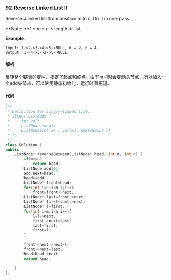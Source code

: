 ### 92.Reverse Linked List II

Reverse a linked list from position *m* to *n*. Do it in one-pass.

**Note: **1 ≤ *m* ≤ *n* ≤ length of list.

**Example:**

```
Input: 1->2->3->4->5->NULL, m = 2, n = 4
Output: 1->4->3->2->5->NULL
```

#### 解析

反转整个链表的变种，指定了起点和终点。由于m=1时会变动头节点，所以加入一个add头节点，可以使用静态初始化，运行时间更短。

#### 代码

```cpp
/**
 * Definition for singly-linked list.
 * struct ListNode {
 *     int val;
 *     ListNode *next;
 *     ListNode(int x) : val(x), next(NULL) {}
 * };
 */
class Solution {
public:
    ListNode* reverseBetween(ListNode* head, int m, int n) {
        if(m==n)
            return head;
        ListNode add{0};
        add.next=head;
        head=&add;
        ListNode* front=head;
        for(int i=0;i<m-1;i++)
            front=front->next;
        ListNode* last=front->next;
        ListNode* first=last->next;
        ListNode* l=first;
        for(int i=m;i<n;i++){
            l=l->next;
            first->next=last;
            last=first;
            first=l;
        }
        
        front->next->next=l;
        front->next=last;
        head=head->next;
        return head;
        
    }
};
```